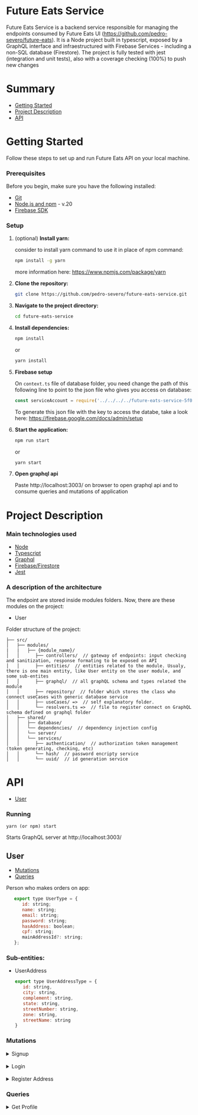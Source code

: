 # Future Eats Service

Future Eats Service is a backend service responsible for managing the endpoints consumed by Future Eats UI (https://github.com/pedro-severo/future-eats). It is a Node project built in typescript, exposed by a GraphQL interface and infraestructured with Firebase Services - including a non-SQL database (Firestore). The project is fully tested with jest (integration and unit tests), also with a coverage checking (100%) to push new changes 

# Summary

* [Getting Started](#getting-started)
* [Project Description](#project-description)
* [API](#API)

# <a name="getting-started">Getting Started</a>

Follow these steps to set up and run Future Eats API on your local machine.

### Prerequisites

Before you begin, make sure you have the following installed:

- [Git](https://git-scm.com/book/en/v2/Getting-Started-Installing-Git)
- [Node.js and npm](https://nodejs.org/) - v.20
- [Firebase SDK](https://firebase.google.com/docs/admin/setup)

### Setup

1. (optional) **Install yarn:**

   consider to install yarn command to use it in place of npm command:

   ```bash
   npm install -g yarn
   ```
   more information here: https://www.npmjs.com/package/yarn


2. **Clone the repository:**

   ```bash
   git clone https://github.com/pedro-severo/future-eats-service.git
   ```

3. **Navigate to the project directory:**

   ```bash
   cd future-eats-service
   ```

4. **Install dependencies:**

   ```bash
   npm install
   ```
   or
   ```bash
   yarn install     

5. **Firebase setup**

   On `context.ts` file of database folder, you need change the path of this following line to point to the json file who gives you access on database:

   ```js   
   const serviceAccount = require('../../../../future-eats-service-5f069c811a09.json');
   ```

   To generate this json file with the key to access the databe, take a look here: https://firebase.google.com/docs/admin/setup
  
7. **Start the application:**

   ```bash
   npm run start
   ```
   or
   ```bash
   yarn start
   ```

8. **Open graphql api**
   
   Paste http://localhost:3003/ on browser to open graphql api and to consume queries and mutations of application


# <a name="project-description">Project Description</a> 

### Main technologies used

- [Node](https://nodejs.org/en)
- [Typescript](https://www.typescriptlang.org/)
- [Graphql](https://graphql.org/)
- [Firebase/Firestore](https://firebase.google.com/docs/firestore)
- [Jest](https://jestjs.io/)

### A description of the architecture

The endpoint are stored inside modules folders. Now, there are these modules on the project:

   - User


Folder structure of the project:

```
├── src/
│   ├── modules/
|   |   ├── {module_name}/ 
│   │      ├── controllers/  // gateway of endpoints: input checking and sanitization, response formating to be exposed on API
│   │      ├── entities/  // entities related to the module. Usualy, there is one main entity, like User entity on the user module, and some sub-entites
│   │      ├── graphql/  // all graphQL schema and types related the module
│   │      ├── repository/  // folder which stores the class who connect useCases with generic database service
│   │      ├── useCases/ =>  // self explanatory folder.
│   │      └── resolvers.ts =>  // file to register connect on GraphQL schema defined on graphql folder
│   ├── shared/
│   │   ├── database/
│   │   └── dependencies/  // dependency injection config
│   │   └── server/ 
│   │   └── services/
│   │      ├── authentication/  // authorization token management (token generating, checking, etc)
│   │      └── hash/  // password encripty service
│   │      └── uuid/  // id generation service

```


# <a name="API">API</a>

- [User](#user)

### Running 

`yarn (or npm) start`

Starts GraphQL server at http://localhost:3003/

## <a name="user">User</a>

- [Mutations](#user-mutations)
- [Queries](#user-queries)

Person who makes orders on app:

   ```js
      export type UserType = {
         id: string;
         name: string;
         email: string;
         password: string;
         hasAddress: boolean;
         cpf: string;
         mainAddressId?: string;
      };
   ```

### Sub-entities:

   - UserAddress
      ```js
      export type UserAddressType = {
         id: string,
         city: string,
         complement: string,
         state: string,
         streetNumber: string,
         zone: string,
         streetName: string
      }
      ```

### <a name="user-mutations">Mutations</a>

<details>
<summary>Signup</summary>
<br>
**Register a new user on database and return a token to be used on protected endpoints**

Response model:

```json
{
   "status": 201,
   "data": {
      "token": "Bearer token",
      "user": {
         "id": "string",
         "name": "Severo Snape",
         "email": "severo.snape@gmail.com",
         "cpf": "000000000",
         "hasAddress": false,
         "password": "encriptedPassword",
      }
   }
}
```


Here there are the graphQL related types:

``` graphql
type Mutation {
    signup(input: SignupInput): UserApiResponse!
}

input SignupInput {
    name: String!
    email: String!
    cpf: String!
    password: String!
}

type UserApiResponse {
    status: Int!
    data: UserResponse!
}

type UserResponse {
    user: User!
    token: String!
}

type User {
    id: String!
    name: String!
    email: String!
    cpf: String!
    hasAddress: Boolean!
    password: String!
}


```

Mutation example:

```graphql
 mutation signup(
     $email: String!
     $password: String!
     $cpf: String!
     $name: String!
 ) {
     signup(
         input: {
             email: $email
             password: $password
             cpf: $cpf
             name: $name
         }
     ) {
         status
         data {
             token
             user {
                 password
                 name
                 id
                 hasAddress
                 email
                 cpf
             }
         }
   }
}
```


</details>

<br>

<details>
<summary>Login</summary>
<br>
**Login flow. It returns a token to be used on protected endpoints.**

Response model:

```json
{
   "status": 200,
   "data": {
      "token": "Bearer token",
      "user": {
         "id": "string",
         "name": "Severo Snape",
         "email": "severo.snape@gmail.com",
         "cpf": "000000000",
         "hasAddress": false,
         "password": "encriptedPassword",
      }
   }
}
```


Here there are the graphQL related types:

``` graphql
type Mutation {
    login(input: LoginInput): UserApiResponse!
}

input LoginInput {
    email: String!
    password: String!
}

type UserApiResponse {
    status: Int!
    data: UserResponse!
}

type UserResponse {
    user: User!
    token: String!
}

type User {
    id: String!
    name: String!
    email: String!
    cpf: String!
    hasAddress: Boolean!
    password: String!
}


```

Mutation example:

```graphql
 mutation login(
     $email: String!
     $password: String!
 ) {
     login(
         input: {
             email: $email
             password: $password
         }
     ) {
         status
         data {
             token
             user {
                 password
                 name
                 id
                 hasAddress
                 email
                 cpf
             }
         }
   }
}
```

</details>

<br>

<details>
<summary>Register Address</summary>

<br>

**Create a UserAddress linked with the User who make the request (1:n).**

Response model:

``` json
{
   "status": 201,
   "data": {
      "city": "Lisbon",
      "complement": "1D",
      "state": "Metropolitan Zone of Lisbon", 
      "streetNumber": "34",
      "zone": "Campo de Ourique",
      "streetName": "4 de Infantaria",
      "id": "123"      
   }
}
```

Here there are the graphQL related types:

``` graphql
type Mutation {
    registerAddress(input: RegisterAddressInput): RegisterAddressApiResponse!
}

input RegisterAddressInput {
    userId: String!
    city: String!
    complement: String!
    state: String!
    streetName: String!
    streetNumber: String!
    zone: String!
}

type RegisterAddressApiResponse {
    status: Int!
    data: RegisterAddressResponse!
}

type RegisterAddressResponse {
    city: String!
    complement: String!
    state: String!
    streetNumber: String!
    zone: String!
    streetName: String!
    id: String!
}

```

Mutation example:
```graphql
   mutation registerAddress(
      $userId: String!
      $city: String!
      $complement: String
      $state: String!
      $streetName: String!
      $streetNumber: String!
      $zone: String!
   ) {
      registerAddress(
         input: {
            userId: $userId
            city: $city
            complement: $complement
            state: $state
            streetName: $streetName
            streetNumber: $streetNumber
            zone: $zone
         }
      ) {
         status
         data {
            city
            complement
            state
            streetNumber
            zone
            streetName
            id
         }
      }
   }
```

Authorization:
```graphql
{
  "Authorization": "Bearer token"
}
```

</details>


### <a name="user-queries">Queries</a>

<details>
<summary>Get Profile</summary>

<br>

**Give the common user (person who makes orders on app) details according this model:**

``` json
   {
      "status": 202,
      "data": {
        "name": "Severo Snape",
        "email": "severo.snape@email.com",
        "cpf": "000000000",
        "hasAddress": true,
        "address": "Spinner's End, s/n, complement, Cokeworth, England"
      }
   }
```
The option to use "Profile" instead "User" to name the endpoint (getProfile) is because the system doesn't returns a User if we see to entity. Instead, the system formats a specific response according the two entities related to a common user (User and UserAddress entities), merging specific keys of this two entities to generate the response above. 

Here there are the graphQL related types:

``` graphql
type Query {
    getProfile(input: GetProfileInput): GetProfileApiResponse!
}

input GetProfileInput {
    userId: String!
}

type GetProfileApiResponse {
    status: Int!
    data: GetProfileResponse!
}

type GetProfileResponse {
    id: String!
    name: String!
    email: String!
    cpf: String!
    hasAddress: Boolean!
    address: String
}
```

Query example:
```graphql
  getProfile(input: "") {
    status
    data {
      id
      name
      email
      cpf
      hasAddress
      address
    }
  }
```

Authorization:
```graphql
{
  "Authorization": "Bearer token"
}
```

</details>
